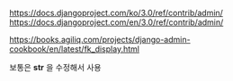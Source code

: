 https://docs.djangoproject.com/ko/3.0/ref/contrib/admin/
https://docs.djangoproject.com/en/3.0/ref/contrib/admin/

https://books.agiliq.com/projects/django-admin-cookbook/en/latest/fk_display.html

보통은 __str__ 을 수정해서 사용